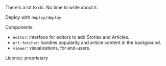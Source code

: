 There's a lot to do. No time to write about it.

Deploy with `deploy/deploy`

Components:

* `editor`: interface for editors to add Stories and Articles.
* `url-fetcher`: handles popularity and article content in the background.
* `viewer`: visualizations, for end-users.

Licence: proprietary
